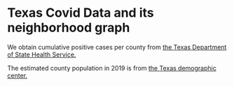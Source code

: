 # Texas Covid Data and its neighborhood graph
We obtain cumulative positive cases per county from [the Texas Department of State Health Service.](https://dshs.texas.gov/coronavirus/additionaldata.aspx) 

The estimated county population in 2019 is from [the Texas demographic center.](https://demographics.texas.gov/Data/TPEPP/Estimates/) 
